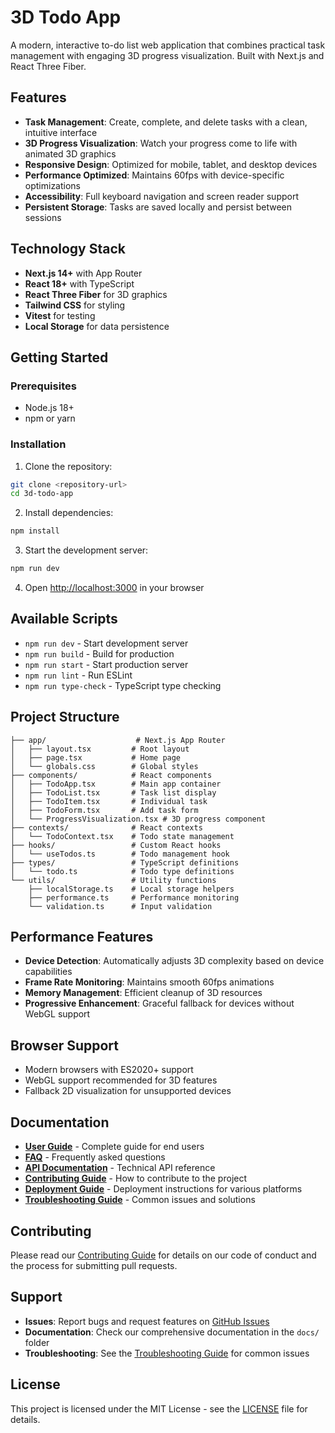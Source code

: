 # 3D Todo App

A modern, interactive to-do list web application that combines practical task management with engaging 3D progress visualization. Built with Next.js and React Three Fiber.

## Features

- **Task Management**: Create, complete, and delete tasks with a clean, intuitive interface
- **3D Progress Visualization**: Watch your progress come to life with animated 3D graphics
- **Responsive Design**: Optimized for mobile, tablet, and desktop devices
- **Performance Optimized**: Maintains 60fps with device-specific optimizations
- **Accessibility**: Full keyboard navigation and screen reader support
- **Persistent Storage**: Tasks are saved locally and persist between sessions

## Technology Stack

- **Next.js 14+** with App Router
- **React 18+** with TypeScript
- **React Three Fiber** for 3D graphics
- **Tailwind CSS** for styling
- **Vitest** for testing
- **Local Storage** for data persistence

## Getting Started

### Prerequisites

- Node.js 18+
- npm or yarn

### Installation

1. Clone the repository:
```bash
git clone <repository-url>
cd 3d-todo-app
```

2. Install dependencies:
```bash
npm install
```

3. Start the development server:
```bash
npm run dev
```

4. Open [http://localhost:3000](http://localhost:3000) in your browser

## Available Scripts

- `npm run dev` - Start development server
- `npm run build` - Build for production
- `npm run start` - Start production server
- `npm run lint` - Run ESLint
- `npm run type-check` - TypeScript type checking

## Project Structure

```
├── app/                    # Next.js App Router
│   ├── layout.tsx         # Root layout
│   ├── page.tsx           # Home page
│   └── globals.css        # Global styles
├── components/            # React components
│   ├── TodoApp.tsx        # Main app container
│   ├── TodoList.tsx       # Task list display
│   ├── TodoItem.tsx       # Individual task
│   ├── TodoForm.tsx       # Add task form
│   └── ProgressVisualization.tsx # 3D progress component
├── contexts/              # React contexts
│   └── TodoContext.tsx    # Todo state management
├── hooks/                 # Custom React hooks
│   └── useTodos.ts        # Todo management hook
├── types/                 # TypeScript definitions
│   └── todo.ts            # Todo type definitions
└── utils/                 # Utility functions
    ├── localStorage.ts    # Local storage helpers
    ├── performance.ts     # Performance monitoring
    └── validation.ts      # Input validation
```

## Performance Features

- **Device Detection**: Automatically adjusts 3D complexity based on device capabilities
- **Frame Rate Monitoring**: Maintains smooth 60fps animations
- **Memory Management**: Efficient cleanup of 3D resources
- **Progressive Enhancement**: Graceful fallback for devices without WebGL support

## Browser Support

- Modern browsers with ES2020+ support
- WebGL support recommended for 3D features
- Fallback 2D visualization for unsupported devices

## Documentation

- **[User Guide](docs/USER_GUIDE.md)** - Complete guide for end users
- **[FAQ](docs/FAQ.md)** - Frequently asked questions
- **[API Documentation](docs/API.md)** - Technical API reference
- **[Contributing Guide](CONTRIBUTING.md)** - How to contribute to the project
- **[Deployment Guide](docs/DEPLOYMENT.md)** - Deployment instructions for various platforms
- **[Troubleshooting Guide](docs/TROUBLESHOOTING.md)** - Common issues and solutions

## Contributing

Please read our [Contributing Guide](CONTRIBUTING.md) for details on our code of conduct and the process for submitting pull requests.

## Support

- **Issues**: Report bugs and request features on [GitHub Issues](https://github.com/your-username/3d-todo-app/issues)
- **Documentation**: Check our comprehensive documentation in the `docs/` folder
- **Troubleshooting**: See the [Troubleshooting Guide](docs/TROUBLESHOOTING.md) for common issues

## License

This project is licensed under the MIT License - see the [LICENSE](LICENSE) file for details.

